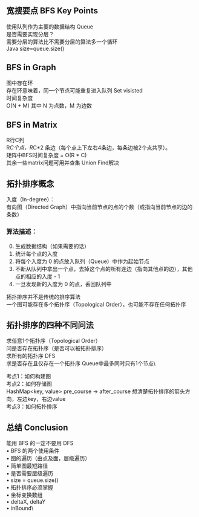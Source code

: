 ## 宽搜要点 BFS Key Points
使用队列作为主要的数据结构 Queue\
是否需要实现分层？\
需要分层的算法比不需要分层的算法多一个循环\
Java   size=queue.size()

## BFS in Graph
图中存在环\
存在环意味着，同一个节点可能重复进入队列 Set<E> visisted\
时间复杂度\
O(N + M) 其中 N 为点数，M 为边数

## BFS in Matrix
R行C列\
R*C个点，R*C*2 条边（每个点上下左右4条边，每条边被2个点共享）。\
矩阵中BFS时间复杂度 = O(R * C)\
其余一些matrix问题可用并查集 Union Find解决

## 拓扑排序概念
入度（In-degree）：\
有向图（Directed Graph）中指向当前节点的点的个数（或指向当前节点的边的条数）

### 算法描述：
0. 生成数据结构（如果需要的话）
1. 统计每个点的入度
2. 将每个入度为 0 的点放入队列（Queue）中作为起始节点
3. 不断从队列中拿出一个点，去掉这个点的所有连边（指向其他点的边），其他点的相应的入度 - 1
4. 一旦发现新的入度为 0 的点，丢回队列中

拓扑排序并不是传统的排序算法\
一个图可能存在多个拓扑序（Topological Order），也可能不存在任何拓扑序

## 拓扑排序的四种不同问法
求任意1个拓扑序（Topological Order）\
问是否存在拓扑序（是否可以被拓扑排序）\
求所有的拓扑序 DFS\
求是否存在且仅存在一个拓扑序 Queue中最多同时只有1个节点\

考点1：如何构建图\
考点2：如何存储图\
 HashMap<key, value> pre_course -> after_course 想清楚拓扑排序的箭头方向，左边key，右边value\
考点3：如何拓扑排序

## 总结 Conclusion
能用 BFS 的一定不要用 DFS \
• BFS 的两个使用条件\
• 图的遍历（由点及面，层级遍历）\
• 简单图最短路径\
• 是否需要层级遍历\
• size = queue.size()\
• 拓扑排序必须掌握\
• 坐标变换数组\
• deltaX, deltaY\
• inBound\
